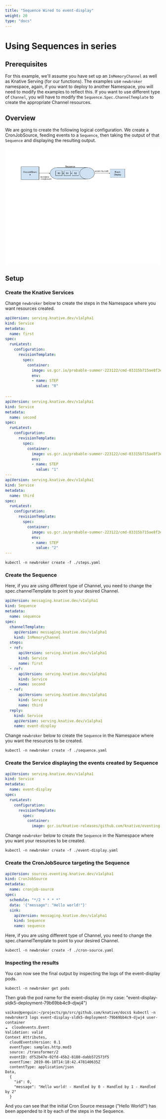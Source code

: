 ```yaml
---
title: "Sequence Wired to event-display"
weight: 20
type: "docs"
---
```


# Using Sequences in series

## Prerequisites

For this example, we'll assume you have set up an `InMemoryChannel`
as well as Knative Serving (for our functions). The examples use `newbroker`
namespace, again, if you want to deploy to another Namespace, you will need
to modify the examples to reflect this.
If you want to use different type of `Channel`, you will have to modify the
`Sequence.Spec.ChannelTemplate` to create the appropriate Channel resources.

## Overview

We are going to create the following logical configuration. We create a CronJobSource,
feeding events to a `Sequence`, then taking the output of that `Sequence` and
displaying the resulting output.

![Logical Configuration](./sequence-reply-to-event-display.png)


## Setup

### Create the Knative Services

Change `newbroker` below to create the steps in the Namespace where you want resources
created.

```yaml
apiVersion: serving.knative.dev/v1alpha1
kind: Service
metadata:
  name: first
spec:
  runLatest:
    configuration:
      revisionTemplate:
        spec:
          container:
            image: us.gcr.io/probable-summer-223122/cmd-03315b715ae8f3e08e3a9378df706fbb@sha256:17f0bb4c6ee5b1e5580966aa705a51f1b54adc794356f14c9d441d91a26412a3
            env:
            - name: STEP
              value: "0"

---
apiVersion: serving.knative.dev/v1alpha1
kind: Service
metadata:
  name: second
spec:
  runLatest:
    configuration:
      revisionTemplate:
        spec:
          container:
            image: us.gcr.io/probable-summer-223122/cmd-03315b715ae8f3e08e3a9378df706fbb@sha256:17f0bb4c6ee5b1e5580966aa705a51f1b54adc794356f14c9d441d91a26412a3
            env:
            - name: STEP
              value: "1"
---
apiVersion: serving.knative.dev/v1alpha1
kind: Service
metadata:
  name: third
spec:
  runLatest:
    configuration:
      revisionTemplate:
        spec:
          container:
            image: us.gcr.io/probable-summer-223122/cmd-03315b715ae8f3e08e3a9378df706fbb@sha256:17f0bb4c6ee5b1e5580966aa705a51f1b54adc794356f14c9d441d91a26412a3
            env:
            - name: STEP
              value: "2"
---
```


```shell
kubectl -n newbroker create -f ./steps.yaml
```

### Create the Sequence

Here, if you are using different type of Channel, you need to change the
spec.channelTemplate to point to your desired Channel.

```yaml
apiVersion: messaging.knative.dev/v1alpha1
kind: Sequence
metadata:
  name: sequence
spec:
  channelTemplate:
    apiVersion: messaging.knative.dev/v1alpha1
    kind: InMemoryChannel
  steps:
  - ref:
      apiVersion: serving.knative.dev/v1alpha1
      kind: Service
      name: first
  - ref:
      apiVersion: serving.knative.dev/v1alpha1
      kind: Service
      name: second
  - ref:
      apiVersion: serving.knative.dev/v1alpha1
      kind: Service
      name: third
  reply:
    kind: Service
    apiVersion: serving.knative.dev/v1alpha1
    name: event-display
```

Change `newbroker` below to create the `Sequence` in the Namespace where you want the
resources to be created.
```shell
kubectl -n newbroker create -f ./sequence.yaml
```


### Create the Service displaying the events created by Sequence

```yaml
apiVersion: serving.knative.dev/v1alpha1
kind: Service
metadata:
  name: event-display
spec:
  runLatest:
    configuration:
      revisionTemplate:
        spec:
          container:
            image: gcr.io/knative-releases/github.com/knative/eventing-sources/cmd/event_display
```

Change `newbroker` below to create the `Sequence` in the Namespace where you want your resources
to be created.
```shell
kubectl -n newbroker create -f ./event-display.yaml
```

### Create the CronJobSource targeting the Sequence

```yaml
apiVersion: sources.eventing.knative.dev/v1alpha1
kind: CronJobSource
metadata:
  name: cronjob-source
spec:
  schedule: "*/2 * * * *"
  data: '{"message": "Hello world!"}'
  sink:
    apiVersion: messaging.knative.dev/v1alpha1
    kind: Sequence
    name: sequence
```

Here, if you are using different type of Channel, you need to change the
spec.channelTemplate to point to your desired Channel. 

```shell
kubectl -n newbroker create -f ./cron-source.yaml
```

### Inspecting the results

You can now see the final output by inspecting the logs of the event-display pods.
```shell
kubectl -n newbroker get pods
```

Then grab the pod name for the event-display (in my case: "event-display-sldk5-deployment-79b69bb4c9-djwj4")


```shell
vaikas@penguin:~/projects/go/src/github.com/knative/docs$ kubectl -n newbroker3 logs event-display-sldk5-deployment-79b69bb4c9-djwj4 user-container
☁️  cloudevents.Event
Validation: valid
Context Attributes,
  cloudEventsVersion: 0.1
  eventType: samples.http.mod3
  source: /transformer/2
  eventID: df52b47e-02fd-45b2-8180-dabb572573f5
  eventTime: 2019-06-18T14:18:42.478140635Z
  contentType: application/json
Data,
  {
    "id": 0,
    "message": "Hello world! - Handled by 0 - Handled by 1 - Handled by 2"
  }
```

And you can see that the initial Cron Source message ("Hello World!") has been appended to it by each
of the steps in the Sequence.
